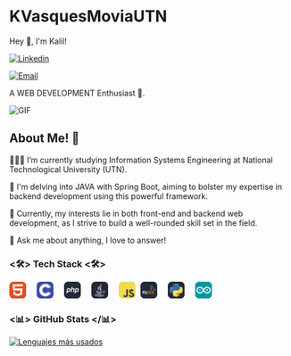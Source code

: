 # KVasquesMoviaUTN

Hey 👋, I'm Kalil!

[![Linkedin](https://img.shields.io/badge/-Linkedin-blue?style=flat-square&logo=Linkedin&logoColor=white&link=https://www.linkedin.com/in/kalil-vasques-movia/)](https://www.linkedin.com/in/kalil-vasques-movia/)

[![Email](https://img.shields.io/badge/-Email-red?style=flat-square&logo=Gmail&logoColor=white&link=mailto:kalilvasquesmovia@gmail.com)](mailto:kalilvasquesmovia@gmail.com)

A WEB DEVELOPMENT Enthusiast 🚀.

![GIF](https://media.giphy.com/media/QDjpIL6oNCVZ4qzGs7/giphy.gif)


## About Me! 🙌

👨🏽‍💻 I’m currently studying Information Systems Engineering at National Technological University (UTN).

🌱 I'm delving into JAVA with Spring Boot, aiming to bolster my expertise in backend development using this powerful framework.

🤔 Currently, my interests lie in both front-end and backend web development, as I strive to build a well-rounded skill set in the field.

💬 Ask me about anything, I love to answer!

### <🛠> Tech Stack <🛠>
<div >
    <img src="https://raw.githubusercontent.com/tandpfun/skill-icons/main/icons/HTML.svg" alt="HTML" width="30" height="30" style="display: inline-block; margin-right: 15px;">
    <img src="https://raw.githubusercontent.com/tandpfun/skill-icons/main/icons/C.svg" alt="C" width="30" height="30" style="display: inline-block; margin-right: 15px;">
    <img src="https://raw.githubusercontent.com/tandpfun/skill-icons/main/icons/PHP-Dark.svg" alt="PHP" width="30" height="30" style="display: inline-block; margin-right: 15px;">
    <img src="https://raw.githubusercontent.com/tandpfun/skill-icons/main/icons/Java-Dark.svg" alt="Java" width="30" height="30" style="display: inline-block; margin-right: 15px;">
    <img src="https://raw.githubusercontent.com/tandpfun/skill-icons/main/icons/JavaScript.svg" alt="JavaScript" width="30" height="30" style="display: inline-block; margin-right: 5px;">
    <img src="https://raw.githubusercontent.com/tandpfun/skill-icons/main/icons/MySQL-Dark.svg" alt="SQL" width="30" height="30" style="display: inline-block; margin-right: 15px;">
    <img src="https://raw.githubusercontent.com/tandpfun/skill-icons/main/icons/Python-Dark.svg" alt="Python" width="30" height="30" style="display: inline-block; margin-right: 15px;">
    <img src="https://raw.githubusercontent.com/tandpfun/skill-icons/main/icons/Arduino.svg" alt="Arduino" width="30" height="30" style="display: inline-block;">
</div>

### <📊> GitHub Stats </📊>
[![Lenguajes más usados](https://github-readme-stats.vercel.app/api/top-langs/?username=KVasquesMoviaUTN&layout=compact&theme=dark&border_color=00cc00)](https://github.com/KVasquesMoviaUTN)


<!--
**KVasquesMoviaUTN/KVasquesMoviaUTN** is a ✨ _special_ ✨ repository because its `README.md` (this file) appears on your GitHub profile.

Here are some ideas to get you started:

- 🔭 I’m currently working on ...
- 🌱 I’m currently learning ...
- 👯 I’m looking to collaborate on ...
- 🤔 I’m looking for help with ...
- 💬 Ask me about ...
- 📫 How to reach me: ...
- 😄 Pronouns: ...
- ⚡ Fun fact: ...
-->
